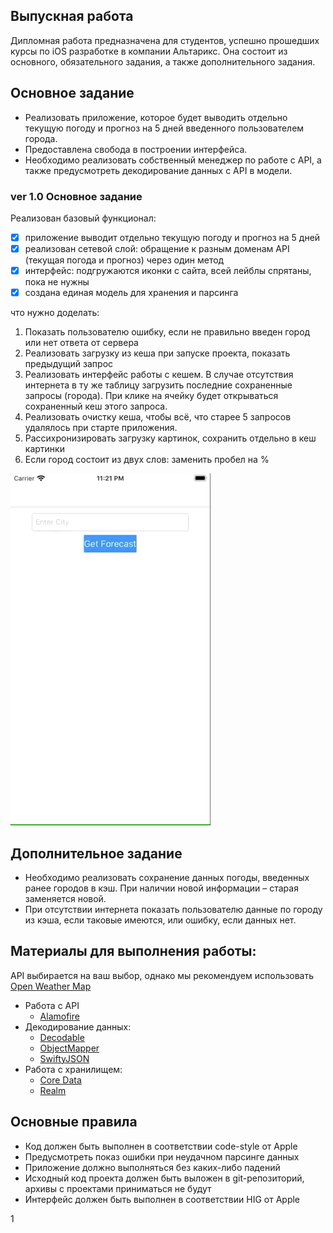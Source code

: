 ## Выпускная работа

Дипломная работа предназначена для студентов, успешно прошедших курсы по iOS разработке в компании Альтарикс. Она состоит из основного, обязательного задания, а также дополнительного задания.
    
## Основное задание

* Реализовать приложение, которое будет выводить отдельно текущую погоду и прогноз на 5 дней введенного пользователем города.
* Предоставлена свобода в построении интерфейса.
* Необходимо реализовать собственный менеджер по работе с API, а также предусмотреть декодирование данных с API в модели.

### ver 1.0 Основное задание
Реализован базовый функционал:
- [x] приложение выводит отдельно текущую погоду и прогноз на 5 дней
- [x] реализован сетевой слой: обращение к разным доменам API (текущая погода и прогноз) через один метод
- [x] интерфейс: подгружаются иконки с сайта, всей лейблы спрятаны, пока не нужны
- [x] создана единая модель для хранения и парсинга

что нужно доделать:
1. Показать пользователю ошибку, если не правильно введен город или нет ответа от сервера
2. Реализовать загрузку из кеша при запуске проекта, показать предыдущий запрос
3. Реализовать интерфейс работы с кешем. В случае отсутствия интернета в ту же таблицу загрузить последние сохраненные запросы (города). При клике на ячейку будет открываться сохраненный кеш этого запроса. 
4. Реализовать очистку кеша, чтобы всë, что старее 5 запросов удалялось при старте приложения. 
5. Рассихронизировать загрузку картинок, сохранить отдельно в кеш картинки
6. Если город состоит из двух слов: заменить пробел на %

![demo](https://github.com/flyer2001/WeatherApp/blob/master/demo.gif)


## Дополнительное задание

* Необходимо реализовать сохранение данных погоды, введенных ранее городов в кэш. При наличии новой информации – старая заменяется новой.
* При отсутствии интернета показать пользователю данные по городу из кэша, если таковые имеются, или ошибку, если данных нет.

## Материалы для выполнения работы:

API выбирается на ваш выбор, однако мы рекомендуем использовать [Open Weather Map](https://openweathermap.org)

* Работа с API
    - [Alamofire](https://github.com/Alamofire/Alamofire)
* Декодирование данных:
    - [Decodable](https://developer.apple.com/documentation/swift/decodable)
    - [ObjectMapper](https://github.com/tristanhimmelman/ObjectMapper)
    - [SwiftyJSON](https://github.com/SwiftyJSON/SwiftyJSON)
* Работа с хранилищем:
    - [Core Data](https://developer.apple.com/documentation/coredata)
    - [Realm](https://github.com/realm/realm-cocoa)

## Основные правила

* Код должен быть выполнен в соответствии code-style от Apple
* Предусмотреть показ ошибки при неудачном парсинге данных
* Приложение должно выполняться без каких-либо падений
* Исходный код проекта должен быть выложен в git-репозиторий, архивы с проектами приниматься не будут
* Интерфейс должен быть выполнен в соответствии HIG от Apple

1
